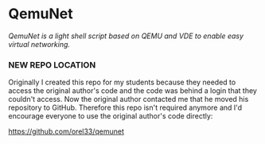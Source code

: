 QemuNet
=======

*QemuNet is a light shell script based on QEMU and VDE to enable easy virtual networking.*


### NEW REPO LOCATION ###

Originally I created this repo for my students because they needed to access the original author's code and the code was behind a login that they couldn't access.
Now the original author contacted me that he moved his repository to GitHub.
Therefore this repo isn't required anymore and I'd encourage everyone to use the original author's code
directly:

https://github.com/orel33/qemunet
